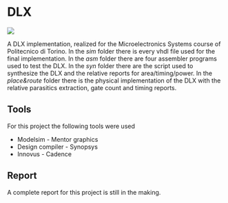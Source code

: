 # DLX
![](https://img.shields.io/badge/Development-Stopped-red)

A DLX implementation, realized for the Microelectronics Systems course of Politecnico di Torino. In the *sim* folder there is every vhdl file used for the final implementation. In the *asm* folder there are four assembler programs used to test the DLX. In the *syn* folder there are the script used to synthesize the DLX and the relative reports for area/timing/power. In the *place&route* folder there is the physical implementation of the DLX with the relative parasitics extraction, gate count and timing reports.

## Tools

For this project the following tools were used
- Modelsim - Mentor graphics
- Design compiler - Synopsys
- Innovus - Cadence

## Report

A complete report for this project is still in the making.
